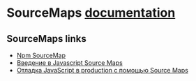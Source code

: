 # SourceMaps [documentation](https://docs.google.com/document/d/1U1RGAehQwRypUTovF1KRlpiOFze0b-_2gc6fAH0KY0k/edit?hl=en_US&pli=1&pli=1#heading=h.ue4jskhddao6)

## SourceMaps links

* [Npm SourceMap](https://www.npmjs.com/package/source-map)
* [Введение в Javascript Source Maps](https://habr.com/post/148098/)
* [Отладка JavaScript в production с помощью Source Maps](https://getinstance.info/articles/tools/debuggable-javascript-with-source-maps/)